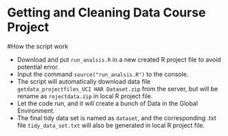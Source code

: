 Getting and Cleaning Data Course Project
==========================================

#How the script work

* Download and put `run_analsis.R` in a new created R project file to avoid potential error.
* Input the command `source("run_analsis.R")` to the console.
* The script will automatically download data file `getdata_projectfiles_UCI HAR Dataset.zip` from the server, but will be rename as `rojectdata.zip` in local R project file.
* Let the code run, and it will create a bunch of Data in the Global Environment.
* The final tidy data set is named as `dataset`, and the corresponding .txt file `tidy_data_set.txt` will also be generated in local R project file. 
